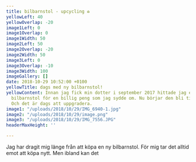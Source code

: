 ```yaml
---
title: bilbarnstol - upcycling ♻️
yellowLeft: 40
yellowOverlap: -20
image1Left: 0
image1Overlap: 0
image1Width: 50
image2Left: 50
image2Overlap: -20
image2Width: 50
image3Left: 0
image3Overlap: -10
image3Width: 100
imageGallery: []
date: 2018-10-29 10:52:00 +0100
yellowTitle: dags med ny bilbarnstol!
yellowContent: Innan jag fick min dotter i september 2017 hittade jag en begagnad
  bilbarnstol för en billig peng som jag sydde om. Nu börjar den bli tight för henne.
  Och det är dags att uppgradera.
image1: "/uploads/2018/10/29/IMG_6940-1.jpg"
image2: "/uploads/2018/10/29/image.png"
image3: "/uploads/2018/10/29/IMG_7556.JPG"
headerMaxHeight: ''

---
```

Jag har dragit mig länge från att köpa en ny bilbarnstol. För mig tar det alltid emot att köpa nytt. Men ibland kan det